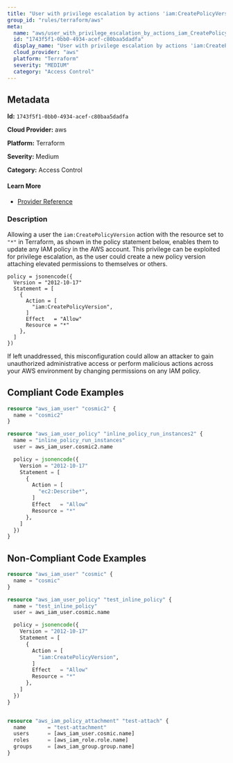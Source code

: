 ```yaml
---
title: "User with privilege escalation by actions 'iam:CreatePolicyVersion'"
group_id: "rules/terraform/aws"
meta:
  name: "aws/user_with_privilege_escalation_by_actions_iam_CreatePolicyVersion"
  id: "1743f5f1-0bb0-4934-acef-c80baa5dadfa"
  display_name: "User with privilege escalation by actions 'iam:CreatePolicyVersion'"
  cloud_provider: "aws"
  platform: "Terraform"
  severity: "MEDIUM"
  category: "Access Control"
---
```

## Metadata

**Id:** `1743f5f1-0bb0-4934-acef-c80baa5dadfa`

**Cloud Provider:** aws

**Platform:** Terraform

**Severity:** Medium

**Category:** Access Control

#### Learn More

 - [Provider Reference](https://registry.terraform.io/providers/hashicorp/aws/latest/docs/resources/iam_user_policy#policy)

### Description

 Allowing a user the `iam:CreatePolicyVersion` action with the resource set to `"*"` in Terraform, as shown in the policy statement below, enables them to update any IAM policy in the AWS account. This privilege can be exploited for privilege escalation, as the user could create a new policy version attaching elevated permissions to themselves or others.

```
policy = jsonencode({
  Version = "2012-10-17"
  Statement = [
    {
      Action = [
        "iam:CreatePolicyVersion",
      ]
      Effect   = "Allow"
      Resource = "*"
    },
  ]
})
```

If left unaddressed, this misconfiguration could allow an attacker to gain unauthorized administrative access or perform malicious actions across your AWS environment by changing permissions on any IAM policy.


## Compliant Code Examples
```terraform
resource "aws_iam_user" "cosmic2" {
  name = "cosmic2"
}

resource "aws_iam_user_policy" "inline_policy_run_instances2" {
  name = "inline_policy_run_instances"
  user = aws_iam_user.cosmic2.name

  policy = jsonencode({
    Version = "2012-10-17"
    Statement = [
      {
        Action = [
          "ec2:Describe*",
        ]
        Effect   = "Allow"
        Resource = "*"
      },
    ]
  })
}

```
## Non-Compliant Code Examples
```terraform
resource "aws_iam_user" "cosmic" {
  name = "cosmic"
}

resource "aws_iam_user_policy" "test_inline_policy" {
  name = "test_inline_policy"
  user = aws_iam_user.cosmic.name

  policy = jsonencode({
    Version = "2012-10-17"
    Statement = [
      {
        Action = [
          "iam:CreatePolicyVersion",
        ]
        Effect   = "Allow"
        Resource = "*"
      },
    ]
  })
}


resource "aws_iam_policy_attachment" "test-attach" {
  name       = "test-attachment"
  users      = [aws_iam_user.cosmic.name]
  roles      = [aws_iam_role.role.name]
  groups     = [aws_iam_group.group.name]
}

```